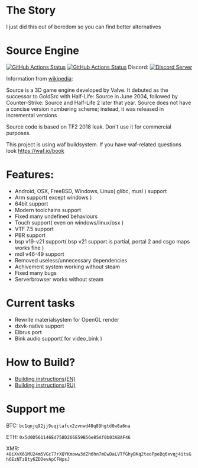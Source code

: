# The Story
I just did this out of boredom so you can find better alternatives

# Source Engine
[![GitHub Actions Status](https://github.com/nillerusr/source-engine/actions/workflows/build.yml/badge.svg)](https://github.com/nillerusr/source-engine/actions/workflows/build.yml) [![GitHub Actions Status](https://github.com/nillerusr/source-engine/actions/workflows/tests.yml/badge.svg)](https://github.com/nillerusr/source-engine/actions/workflows/tests.yml)
 Discord: [![Discord Server](https://img.shields.io/discord/672055862608658432.svg)](https://discord.gg/hZRB7WMgGw)
 

Information from [wikipedia](https://wikipedia.org/wiki/Source_(game_engine)):

Source is a 3D game engine developed by Valve.
It debuted as the successor to GoldSrc with Half-Life: Source in June 2004,
followed by Counter-Strike: Source and Half-Life 2 later that year.
Source does not have a concise version numbering scheme; instead, it was released in incremental versions

Source code is based on TF2 2018 leak. Don't use it for commercial purposes.

This project is using waf buildsystem. If you have waf-related questions look https://waf.io/book

# Features:
- Android, OSX, FreeBSD, Windows, Linux( glibc, musl ) support
- Arm support( except windows )
- 64bit support
- Modern toolchains support
- Fixed many undefined behaviours
- Touch support( even on windows/linux/osx )
- VTF 7.5 support
- PBR support
- bsp v19-v21 support( bsp v21 support is partial, portal 2 and csgo maps works fine )
- mdl v46-49 support
- Removed useless/unnecessary dependencies
- Achivement system working without steam
- Fixed many bugs
- Serverbrowser works without steam

# Current tasks
- Rewrite materialsystem for OpenGL render
- dxvk-native support
- Elbrus port
- Bink audio support( for video_bink )

# How to Build?
- [Building instructions(EN)](https://github.com/nillerusr/source-engine/wiki/Source-Engine-(EN))
- [Building instructions(RU)](https://github.com/nillerusr/source-engine/wiki/Source-Engine-(RU))

# Support me
BTC: `bc1qnjq92jj9uqjtafcx2zvnwd48q89hgtd6w8a6na`

ETH: `0x5d0D561146Ed758D266E59B56e85Af0b03ABAF46`

XMR: `48iXvX61MU24m5VGc77rXQYKmoww3dZh6hn7mEwDaLVTfGhyBKq2teoPpeBq6xvqj4itsGh6EzNTzBty6ZDDevApCFNpsJ`
